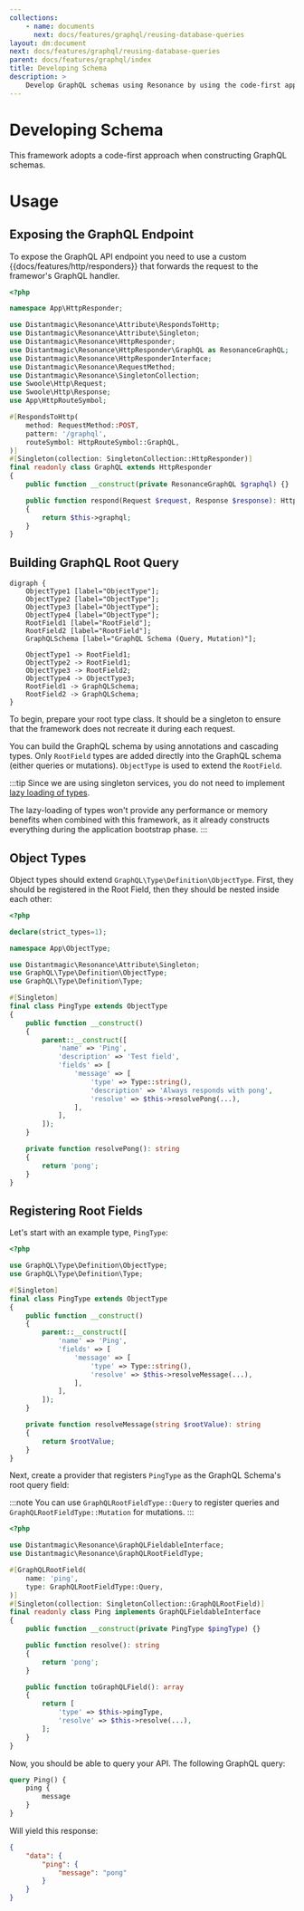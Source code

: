 ```yaml
---
collections: 
    - name: documents
      next: docs/features/graphql/reusing-database-queries
layout: dm:document
next: docs/features/graphql/reusing-database-queries
parent: docs/features/graphql/index
title: Developing Schema
description: >
    Develop GraphQL schemas using Resonance by using the code-first approach.
---
```


# Developing Schema

This framework adopts a code-first approach when constructing GraphQL schemas.

# Usage

## Exposing the GraphQL Endpoint

To expose the GraphQL API endpoint you need to use a custom 
{{docs/features/http/responders}} that forwards the request to the framewor's
GraphQL handler.

```php
<?php

namespace App\HttpResponder;

use Distantmagic\Resonance\Attribute\RespondsToHttp;
use Distantmagic\Resonance\Attribute\Singleton;
use Distantmagic\Resonance\HttpResponder;
use Distantmagic\Resonance\HttpResponder\GraphQL as ResonanceGraphQL;
use Distantmagic\Resonance\HttpResponderInterface;
use Distantmagic\Resonance\RequestMethod;
use Distantmagic\Resonance\SingletonCollection;
use Swoole\Http\Request;
use Swoole\Http\Response;
use App\HttpRouteSymbol;

#[RespondsToHttp(
    method: RequestMethod::POST,
    pattern: '/graphql',
    routeSymbol: HttpRouteSymbol::GraphQL,
)]
#[Singleton(collection: SingletonCollection::HttpResponder)]
final readonly class GraphQL extends HttpResponder
{
    public function __construct(private ResonanceGraphQL $graphql) {}

    public function respond(Request $request, Response $response): HttpResponderInterface
    {
        return $this->graphql;
    }
}
```

## Building GraphQL Root Query

```graphviz render
digraph { 
    ObjectType1 [label="ObjectType"];
    ObjectType2 [label="ObjectType"];
    ObjectType3 [label="ObjectType"];
    ObjectType4 [label="ObjectType"];
    RootField1 [label="RootField"];
    RootField2 [label="RootField"];
    GraphQLSchema [label="GraphQL Schema (Query, Mutation)"];

    ObjectType1 -> RootField1;
    ObjectType2 -> RootField1;
    ObjectType3 -> RootField2;
    ObjectType4 -> ObjectType3;
    RootField1 -> GraphQLSchema;
    RootField2 -> GraphQLSchema;
}
```

To begin, prepare your root type class. It should be a singleton to ensure
that the framework does not recreate it during each request.

You can build the GraphQL schema by using annotations and cascading types.
Only `RootField` types are added directly into the GraphQL schema (either 
queries or mutations). `ObjectType` is used to extend the `RootField`.

:::tip
Since we are using singleton services, you do not need to implement
[lazy loading of types](https://webonyx.github.io/graphql-php/schema-definition/#lazy-loading-of-types).

The lazy-loading of types won't provide any performance or memory benefits when 
combined with this framework, as it already constructs everything during 
the application bootstrap phase.
:::

## Object Types

Object types should extend `GraphQL\Type\Definition\ObjectType`. First, they 
should be registered in the Root Field, then they should be nested inside
each other:

```php
<?php

declare(strict_types=1);

namespace App\ObjectType;

use Distantmagic\Resonance\Attribute\Singleton;
use GraphQL\Type\Definition\ObjectType;
use GraphQL\Type\Definition\Type;

#[Singleton]
final class PingType extends ObjectType
{
    public function __construct()
    {
        parent::__construct([
            'name' => 'Ping',
            'description' => 'Test field',
            'fields' => [
                'message' => [
                    'type' => Type::string(),
                    'description' => 'Always responds with pong',
                    'resolve' => $this->resolvePong(...),
                ],
            ],
        ]);
    }

    private function resolvePong(): string
    {
        return 'pong';
    }
}
```

## Registering Root Fields

Let's start with an example type, `PingType`:

```php
<?php

use GraphQL\Type\Definition\ObjectType;
use GraphQL\Type\Definition\Type;

#[Singleton]
final class PingType extends ObjectType
{
    public function __construct()
    {
        parent::__construct([
            'name' => 'Ping',
            'fields' => [
                'message' => [
                    'type' => Type::string(),
                    'resolve' => $this->resolveMessage(...),
                ],
            ],
        ]);
    }

    private function resolveMessage(string $rootValue): string
    {
        return $rootValue;
    }
}

```

Next, create a provider that registers `PingType` as the GraphQL Schema's root 
query field:

:::note
You can use `GraphQLRootFieldType::Query` to register queries and 
`GraphQLRootFieldType::Mutation` for mutations.
:::

```php
<?php

use Distantmagic\Resonance\GraphQLFieldableInterface;
use Distantmagic\Resonance\GraphQLRootFieldType;

#[GraphQLRootField(
    name: 'ping',
    type: GraphQLRootFieldType::Query,
)]
#[Singleton(collection: SingletonCollection::GraphQLRootField)]
final readonly class Ping implements GraphQLFieldableInterface
{
    public function __construct(private PingType $pingType) {}

    public function resolve(): string
    {
        return 'pong';
    }

    public function toGraphQLField(): array
    {
        return [
            'type' => $this->pingType,
            'resolve' => $this->resolve(...),
        ];
    }
}
```

Now, you should be able to query your API. The following GraphQL query:

```graphql
query Ping() {
    ping {
        message
    }
}
```

Will yield this response:

```json
{
    "data": {
        "ping": {
            "message": "pong"
        }
    }
}
```
